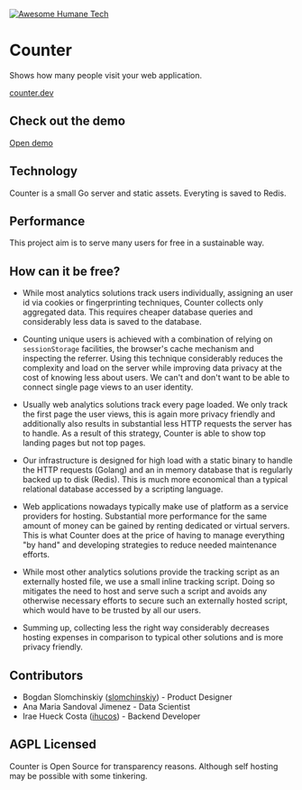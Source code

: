 [![Awesome Humane Tech](https://raw.githubusercontent.com/humanetech-community/awesome-humane-tech/main/humane-tech-badge.svg?sanitize=true)](https://github.com/humanetech-community/awesome-humane-tech)

# Counter

Shows how many people visit your web application.

[counter.dev](https://counter.dev)

## Check out the demo

[Open demo](https://counter.dev/app#demo)

## Technology

Counter is a small Go server and static assets. Everyting is saved to Redis.

## Performance

This project aim is to serve many users for free in a sustainable way.

## How can it be free?

- While most analytics solutions track users individually, assigning an user id via cookies or fingerprinting techniques, Counter collects only aggregated data. This requires cheaper database queries and considerably less data is saved to the database.

- Counting unique users is achieved with a combination of relying on `sessionStorage` facilities, the browser's cache mechanism and inspecting the referrer. Using this technique considerably reduces the complexity and load on the server while improving data privacy at the cost of knowing less about users. We can't and don't want to be able to connect single page views to an user identity.

- Usually web analytics solutions track every page loaded. We only track the first page the user views, this is again more privacy friendly and additionally also results in substantial less HTTP requests the server has to handle. As a result of this strategy, Counter is able to show top landing pages but not top pages.

- Our infrastructure is designed for high load with a static binary to handle the HTTP requests (Golang) and an in memory database that is regularly backed up to disk (Redis). This is much more economical than a typical relational database accessed by a scripting language.

- Web applications nowadays typically make use of platform as a service providers for hosting. Substantial more performance for the same amount of money can be gained by renting dedicated or virtual servers. This is what Counter does at the price of having to manage everything "by hand" and developing strategies to reduce needed maintenance efforts.

- While most other analytics solutions provide the tracking script as an externally hosted file, we use a small inline tracking script. Doing so mitigates the need to host and serve such a script and avoids any otherwise necessary efforts to secure such an externally hosted script, which would have to be trusted by all our users.

- Summing up, collecting less the right way considerably decreases hosting expenses in comparison to typical other solutions and is more privacy friendly.

## Contributors

- Bogdan Slomchinskiy ([slomchinskiy](https://case.desi/@slomchinskiy)) - Product Designer
- Ana Maria Sandoval Jimenez - Data Scientist
- Irae Hueck Costa ([ihucos](https://github.com/ihucos/)) - Backend Developer

## AGPL Licensed

Counter is Open Source for transparency reasons. Although self
hosting may be possible with some tinkering.
